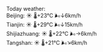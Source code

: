Today weather:  
Beijing: ☀️   🌡️+23°C 🌬️↓6km/h  
Tianjin: ☀️   🌡️+29°C 🌬️↓15km/h  
Shijiazhuang: ☀️   🌡️+22°C 🌬️→6km/h  
Tangshan: ☀️   🌡️+21°C 🌬️↘6km/h  
